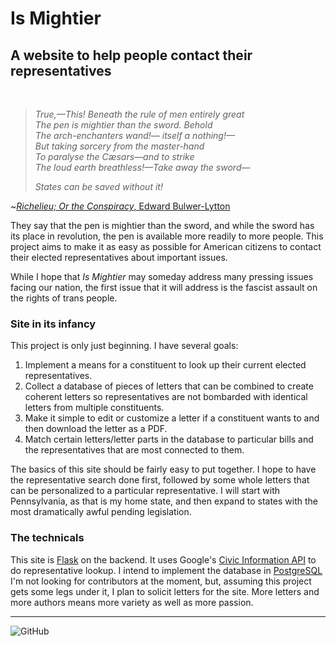 # Is Mightier

## A website to help people contact their representatives  

<br />

>*True,—This!*
*Beneath the rule of men entirely great*  
*The pen is mightier than the sword. Behold*  
*The arch-enchanters wand!— itself a nothing!—*  
*But taking sorcery from the master-hand*  
*To paralyse the Cæsars—and to strike*  
*The loud earth breathless!—Take away the sword—*  
>
>*States can be saved without it!*  

~[*Richelieu; Or the Conspiracy*, Edward Bulwer-Lytton](https://archive.org/details/richelieuorconsp00lyttiala/page/38/mode/2up)

They say that the pen is mightier than the sword, and while the sword has its place in revolution, the pen is available more readily to more people. This project aims to make it as easy as possible for American citizens to contact their elected representatives about important issues.  
  
While I hope that *Is Mightier* may someday address many pressing issues facing our nation, the first issue that it will address is the fascist assault on the rights of trans people.  
  
### Site in its infancy

This project is only just beginning. I have several goals:

1. Implement a means for a constituent to look up their current elected representatives.
2. Collect a database of pieces of letters that can be combined to create coherent letters so representatives are not bombarded with identical letters from multiple constituents.
3. Make it simple to edit or customize a letter if a constituent wants to and then download the letter as a PDF.
4. Match certain letters/letter parts in the database to particular bills and the representatives that are most connected to them.

The basics of this site should be fairly easy to put together. I hope to have the representative search done first, followed by some whole letters that can be personalized to a particular representative. I will start with Pennsylvania, as that is my home state, and then expand to states with the most dramatically awful pending legislation.  
  
### The technicals

This site is [Flask](https://flask.palletsprojects.com/en/2.3.x/) on the backend. It uses Google's [Civic Information API](https://developers.google.com/civic-information) to do representative lookup. I intend to implement the database in [PostgreSQL](https://www.postgresql.org/)  
I'm not looking for contributors at the moment, but, assuming this project gets some legs under it, I plan to solicit letters for the site. More letters and more authors means more variety as well as more passion.
  
---

![GitHub](https://img.shields.io/github/license/TRezendes/IsMightier?color=%235bcefa&style=flat-square)
